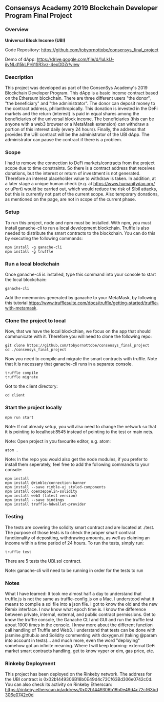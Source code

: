 
## Consensys Academy 2019 Blockchain Developer Program Final Project

### Overview

**Universal Block Income (UBI)**

Code Repository: https://github.com/tobyornottobe/consensys_final_project

Demo of dApp: https://drive.google.com/file/d/1uLkU-iiyNLd15kLPr61SR3vz-4eoDDZr/view

### Description
This project was developed as part of the ConsenSys Academy's 2019 Blockchain Developer Program. This dApp is a basic income contract based on the Ethereum blockchain. There are three different users "the donor", "the beneficiary" and "the administrator". The donor can deposit money to the contract address, philanthropically. This donation is invested in the DeFi markets and the return (interest) is paid in equal shares among the beneficiaries of the universal block income. The beneficiaries (this can be anyone with a web3 browser or a MetaMask extension) can withdraw a portion of this interest daily (every 24 hours). Finally, the address that provides the UBI contract will be the administrator of the UBI dApp. The administrator can pause the contract if there is a problem.

### Scope
I had to remove the connection to DeFi markets/contracts from the project scope due to time constraints. So there is a contract address that receives donations, but the interest or return of investment is not generated. Therefore an interest placeholder value to withdraw is taken.
In addition, at a later stage a unique human check (e.g. at https://www.humanitydao.org/ or uPort) would be carried out, which would reduce the risk of Sibil attacks, but this is currently not part of the current scope. Also temporary donations, as mentioned on the page, are not in scope of the current phase.

### Setup
To run this project, node and npm must be installed. With npm, you must install ganache-cli to run a local development blockchain. Truffle is also needed to distribute the smart contracts to the blockchain. You can do this by executing the following commands:
```
npm install -g ganache-cli
npm install -g truffle
```
### Run a local blockchain
Once ganache-cli is installed, type this command into your console to start the local blockchain:
```
ganache-cli
```
Add the mnemonics generated by ganache to your MetaMask, by following this tutorial https://www.trufflesuite.com/docs/truffle/getting-started/truffle-with-metamask.

### Clone the project to local
Now, that we have the local blockchian, we focus on the app that should communicate with it. Therefore you will need to clone the following repo:
```
git clone https://github.com/tobyornottobe/consensys_final_project
cd ./consensys_final_project
```
Now you need to compile and migrate the smart contracts with truffle. Note that it is necessary that ganache-cli runs in a separate console.
```
truffle compile
truffle migrate
```

Got to the client directory:
```
cd client
```
### Start the project locally
```
npm run start
```

Note: If not already setup, you will also need to change the network so that it is pointing to localhost:8545 instead of pointing to the test or main nets.

Note: Open project in you favourite editor, e.g. atom:
```
atom .
```
Note: In the repo you would also get the node modules, if you prefer to install them seperately, feel free to add the following commands to your console:
```
npm install
npm install @rimble/connection-banner
npm install --save rimble-ui styled-components
npm install openzeppelin-solidity
npm install web3 (latest version)
npm install --save bindings
npm install truffle-hdwallet-provider
```

### Testing
The tests are covering the solidity smart contract and are located at ./test. The purpose of those tests is to check the proper smart contract functionality of depositing, withdrawing amounts, as well as claiming an income within a time period of 24 hours. To run the tests, simply run:
```
truffle test
```
There are 5 tests the UBI.sol contract.

Note: ganache-cli will need to be running in order for the tests to run

### Notes
What I have learned: It took me almost half a day to understand that truffle.js is not the same as truffle-config.js on a Mac. I understood what it means to compile a sol file into a json file. I got to know the old and the new Remix interface. I now know what epoch time is. I know the difference between private, internal, external, and public contract permissions. Get to know the truffle console, the Ganache CLI and GUI and run the truffle test about 1000 times in the console. I know more about the different function call handling of Truffle and Web3. I understand that tests can be done with jasmine.github.io and Solidity commenting with doxygen.nl (taking @param into account in tests)... and much more, even the word "deploying" somehow got an infinite meaning.
Where I will keep learning: external DeFi market smart contracts handling, get to know vyper or elm, gas price, etc.


### Rinkeby Deployment
This project has been deployed on the Rinkeby network. The address for the UBI contract is 0x02b1449306B18b0E49d4c72Cf63Bd306e0742c0d. You can also check its activity on Rinkeby Etherscan: https://rinkeby.etherscan.io/address/0x02b1449306b18b0e49d4c72cf63bd306e0742c0d
